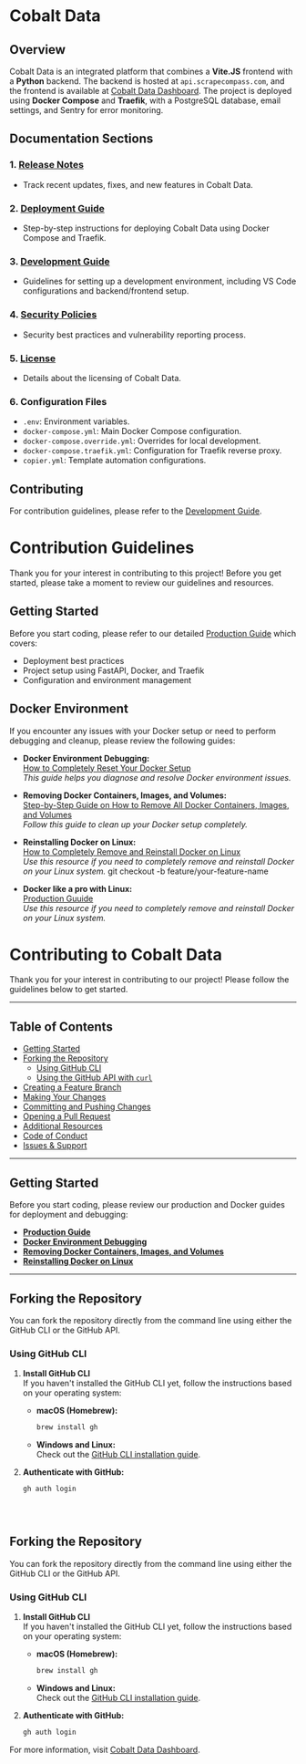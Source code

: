 # Cobalt Data

## Overview
Cobalt Data is an integrated platform that combines a **Vite.JS** frontend with a **Python** backend. The backend is hosted at `api.scrapecompass.com`, and the frontend is available at [Cobalt Data Dashboard](https://dashboard.cobaltdata.net). The project is deployed using **Docker Compose** and **Traefik**, with a PostgreSQL database, email settings, and Sentry for error monitoring.

## Documentation Sections

### 1. [Release Notes](release-notes.md)
   - Track recent updates, fixes, and new features in Cobalt Data.

### 2. [Deployment Guide](deployment.md)
   - Step-by-step instructions for deploying Cobalt Data using Docker Compose and Traefik.

### 3. [Development Guide](development.md)
   - Guidelines for setting up a development environment, including VS Code configurations and backend/frontend setup.

### 4. [Security Policies](SECURITY.md)
   - Security best practices and vulnerability reporting process.

### 5. [License](LICENSE)
   - Details about the licensing of Cobalt Data.

### 6. Configuration Files
   - `.env`: Environment variables.
   - `docker-compose.yml`: Main Docker Compose configuration.
   - `docker-compose.override.yml`: Overrides for local development.
   - `docker-compose.traefik.yml`: Configuration for Traefik reverse proxy.
   - `copier.yml`: Template automation configurations.

## Contributing
For contribution guidelines, please refer to the [Development Guide](development.md).
# Contribution Guidelines

Thank you for your interest in contributing to this project! Before you get started, please take a moment to review our guidelines and resources.

## Getting Started

Before you start coding, please refer to our detailed [Production Guide](https://medium.com/@nik_75329/from-zero-to-deployed-a-comprehensive-guide-to-deploying-a-fastapi-project-with-docker-and-traefik-79283ae9e4b7) which covers:
- Deployment best practices
- Project setup using FastAPI, Docker, and Traefik
- Configuration and environment management

## Docker Environment

If you encounter any issues with your Docker setup or need to perform debugging and cleanup, please review the following guides:

- **Docker Environment Debugging:**  
  [How to Completely Reset Your Docker Setup](https://medium.com/@nik_75329/docker-environment-debugging-how-to-completely-reset-your-docker-setup-dfec0eb6e6c4)  
  *This guide helps you diagnose and resolve Docker environment issues.*

- **Removing Docker Containers, Images, and Volumes:**  
  [Step-by-Step Guide on How to Remove All Docker Containers, Images, and Volumes](https://medium.com/@nik_75329/below-is-a-step-by-step-guide-on-how-to-remove-all-docker-containers-images-and-volumes-and-d119d02a76b9)  
  *Follow this guide to clean up your Docker setup completely.*

- **Reinstalling Docker on Linux:**  
  [How to Completely Remove and Reinstall Docker on Linux](https://medium.com/@nik_75329/how-to-completely-remove-and-reinstall-docker-on-linux-bc4fb677887c)  
  *Use this resource if you need to completely remove and reinstall Docker on your Linux system.*   git checkout -b feature/your-feature-name
- **Docker like a pro with Linux:**  
  [Production Guuide](https://medium.com/@nik_75329/how-to-completely-remove-and-reinstall-docker-on-linux-bc4fb677887c)  
  *Use this resource if you need to completely remove and reinstall Docker on your Linux system.*

# Contributing to Cobalt Data

Thank you for your interest in contributing to our project! Please follow the guidelines below to get started.

---

## Table of Contents

- [Getting Started](#getting-started)
- [Forking the Repository](#forking-the-repository)
  - [Using GitHub CLI](#using-github-cli)
  - [Using the GitHub API with `curl`](#using-the-github-api-with-curl)
- [Creating a Feature Branch](#creating-a-feature-branch)
- [Making Your Changes](#making-your-changes)
- [Committing and Pushing Changes](#committing-and-pushing-changes)
- [Opening a Pull Request](#opening-a-pull-request)
- [Additional Resources](#additional-resources)
- [Code of Conduct](#code-of-conduct)
- [Issues & Support](#issues--support)

---

## Getting Started

Before you start coding, please review our production and Docker guides for deployment and debugging:

- **[Production Guide](https://medium.com/@nik_75329/from-zero-to-deployed-a-comprehensive-guide-to-deploying-a-fastapi-project-with-docker-and-traefik-79283ae9e4b7)**
- **[Docker Environment Debugging](https://medium.com/@nik_75329/docker-environment-debugging-how-to-completely-reset-your-docker-setup-dfec0eb6e6c4)**
- **[Removing Docker Containers, Images, and Volumes](https://medium.com/@nik_75329/below-is-a-step-by-step-guide-on-how-to-remove-all-docker-containers-images-and-volumes-and-d119d02a76b9)**
- **[Reinstalling Docker on Linux](https://medium.com/@nik_75329/how-to-completely-remove-and-reinstall-docker-on-linux-bc4fb677887c)**

---

## Forking the Repository

You can fork the repository directly from the command line using either the GitHub CLI or the GitHub API.

### Using GitHub CLI

1. **Install GitHub CLI**  
   If you haven't installed the GitHub CLI yet, follow the instructions based on your operating system:

   - **macOS (Homebrew):**
     ```bash
     brew install gh
     ```
   - **Windows and Linux:**  
     Check out the [GitHub CLI installation guide](https://github.com/cli/cli#installation).

2. **Authenticate with GitHub:**
   ```bash
   gh auth login


  
## Forking the Repository

You can fork the repository directly from the command line using either the GitHub CLI or the GitHub API.

### Using GitHub CLI

1. **Install GitHub CLI**  
   If you haven't installed the GitHub CLI yet, follow the instructions based on your operating system:

   - **macOS (Homebrew):**
     ```bash
     brew install gh
     ```
   - **Windows and Linux:**  
     Check out the [GitHub CLI installation guide](https://github.com/cli/cli#installation).

2. **Authenticate with GitHub:**
   ```bash
   gh auth login
For more information, visit [Cobalt Data Dashboard](https://dashboard.cobaltdata.net).
